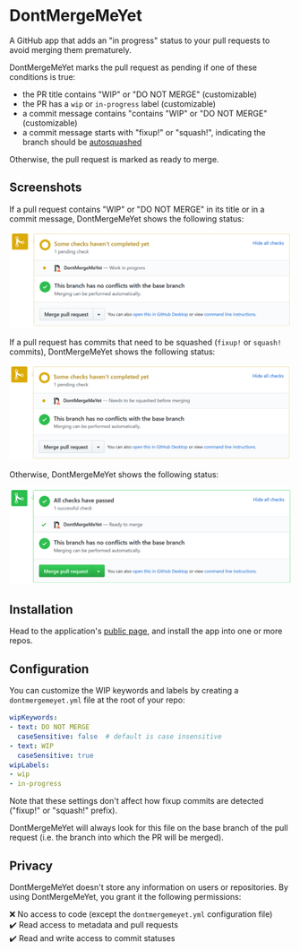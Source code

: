 # DontMergeMeYet

A GitHub app that adds an "in progress" status to your pull requests to avoid merging them prematurely.

DontMergeMeYet marks the pull request as pending if one of these conditions is true:

- the PR title contains "WIP" or "DO NOT MERGE" (customizable)
- the PR has a `wip` or `in-progress` label (customizable)
- a commit message contains "contains "WIP" or "DO NOT MERGE" (customizable)
- a commit message starts with "fixup!" or "squash!", indicating the branch should be [autosquashed](http://fle.github.io/git-tip-keep-your-branch-clean-with-fixup-and-autosquash.html)

Otherwise, the pull request is marked as ready to merge.

## Screenshots

If a pull request contains "WIP" or "DO NOT MERGE" in its title or in a commit message, DontMergeMeYet shows the following status:

![Work in progress](assets/status-wip.png)

If a pull request has commits that need to be squashed (`fixup!` or `squash!` commits), DontMergeMeYet shows the following status:

![Squash needed](assets/status-squash-needed.png)

Otherwise, DontMergeMeYet shows the following status:

![Ready to merge](assets/status-ready.png)

## Installation

Head to the application's [public page](https://github.com/apps/dontmergemeyet), and install the app into one or more repos.

## Configuration

You can customize the WIP keywords and labels by creating a `dontmergemeyet.yml` file at the root of your repo:

```yaml
wipKeywords:
- text: DO NOT MERGE
  caseSensitive: false  # default is case insensitive
- text: WIP
  caseSensitive: true
wipLabels:
- wip
- in-progress
```

Note that these settings don't affect how fixup commits are detected ("fixup!" or "squash!" prefix).

DontMergeMeYet will always look for this file on the base branch of the pull request (i.e. the branch into which the PR will be merged).

## Privacy

DontMergeMeYet doesn't store any information on users or repositories. By using DontMergeMeYet, you grant it the following permissions:

❌ No access to code (except the `dontmergemeyet.yml` configuration file)  
✔️ Read access to metadata and pull requests  
✔️ Read and write access to commit statuses
